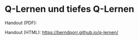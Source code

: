 # Q-Lernen und tiefes Q-Lernen

Handout (PDF): 

Handout (HTML): https://berndporr.github.io/q-lernen/
